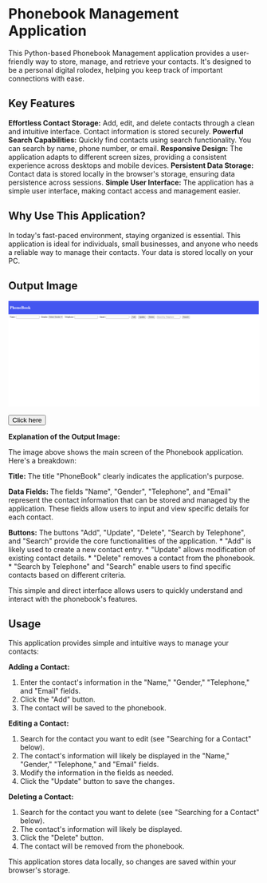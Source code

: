 
# Phonebook Management Application

This Python-based Phonebook Management application provides a user-friendly way to store, manage, and retrieve your contacts.  It's designed to be a personal digital rolodex, helping you keep track of important connections with ease.

## Key Features

**Effortless Contact Storage:** Add, edit, and delete contacts through a clean and intuitive interface. Contact information is stored securely.
**Powerful Search Capabilities:** Quickly find contacts using search functionality.  You can search by name, phone number, or email.
**Responsive Design:** The application adapts to different screen sizes, providing a consistent experience across desktops and mobile devices.
**Persistent Data Storage:** Contact data is stored locally in the browser's storage, ensuring data persistence across sessions.
**Simple User Interface:** The application has a simple user interface, making contact access and management easier.

## Why Use This Application?

In today's fast-paced environment, staying organized is essential. This application is ideal for individuals, small businesses, and anyone who needs a reliable way to manage their contacts.  Your data is stored locally on your PC.

## Output Image

![Phonebook Application Main Screen](output.png) 

<a href="https://imnabhan.github.io/phonebook_webapp/" target="_blank">
  <button>Click here</button>
</a>



**Explanation of the Output Image:**

The image above shows the main screen of the Phonebook application.  Here's a breakdown:

**Title:** The title "PhoneBook" clearly indicates the application's purpose.

**Data Fields:** The fields "Name", "Gender", "Telephone", and "Email" represent the contact information that can be stored and managed by the application.  These fields allow users to input and view specific details for each contact.

**Buttons:** The buttons "Add", "Update", "Delete", "Search by Telephone", and "Search" provide the core functionalities of the application.
    * "Add" is likely used to create a new contact entry.
    * "Update" allows modification of existing contact details.
    * "Delete" removes a contact from the phonebook.
    * "Search by Telephone" and "Search" enable users to find specific contacts based on different criteria.

This simple and direct interface allows users to quickly understand and interact with the phonebook's features.



## Usage


This application provides simple and intuitive ways to manage your contacts:

**Adding a Contact:**

1.  Enter the contact's information in the "Name," "Gender," "Telephone," and "Email" fields.
2.  Click the "Add" button.
3.  The contact will be saved to the phonebook.

**Editing a Contact:**

1.  Search for the contact you want to edit (see "Searching for a Contact" below).
2.  The contact's information will likely be displayed in the "Name," "Gender," "Telephone," and "Email" fields.
3.  Modify the information in the fields as needed.
4.  Click the "Update" button to save the changes.

**Deleting a Contact:**

1.  Search for the contact you want to delete (see "Searching for a Contact" below).
2.  The contact's information will likely be displayed.
3.  Click the "Delete" button.
4.  The contact will be removed from the phonebook.


This application stores data locally, so changes are saved within your browser's storage.

